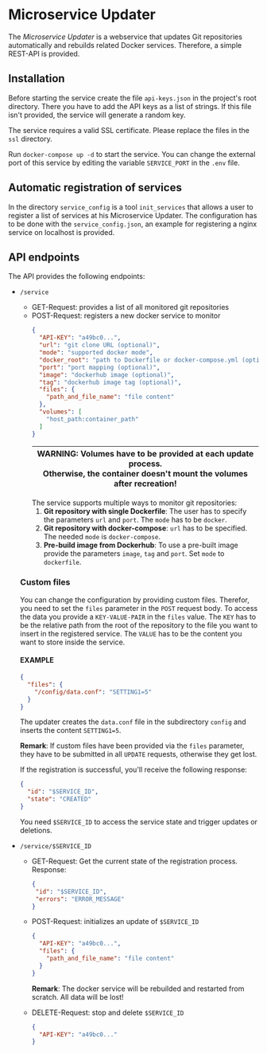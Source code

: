 # Microservice Updater

The *Microservice Updater* is a webservice that updates Git repositories
automatically and rebuilds related Docker services. Therefore, a simple
REST-API is provided.

## Installation
Before starting the service create the file `api-keys.json`
in the project's root directory. There you have to add the API keys as a
list of strings. If this file isn't provided, the service will generate a random key.

The service requires a valid SSL certificate. Please replace the files in
the `ssl` directory.

Run `docker-compose up -d` to start the service. You can change the external
port of this service by editing the variable `SERVICE_PORT` in the `.env`
file.

## Automatic registration of services
In the directory `service_config` is a tool `init_services` that allows
a user to register a list of services at his Microservice Updater. The configuration
has to be done with the `service_config.json`, an example for registering a
nginx service on localhost is provided.

## API endpoints
The API provides the following endpoints:
* `/service`
  * GET-Request: provides a list of all monitored git repositories
  * POST-Request: registers a new docker service to monitor
    ```json
    {
      "API-KEY": "a49bc0...",
      "url": "git clone URL (optional)",
      "mode": "supported docker mode",
      "docker_root": "path to Dockerfile or docker-compose.yml (optional)",
      "port": "port mapping (optional)",
      "image": "dockerhub image (optional)",
      "tag": "dockerhub image tag (optional)",
      "files": {
        "path_and_file_name": "file content"
      },
      "volumes": [
        "host_path:container_path"
      ]
    }
    ```
    | WARNING: Volumes have to be provided at each update process. <br/>Otherwise, the container doesn't mount the volumes after recreation! |
    |----------------------------------------------------------------------------------------------------------------------------------------|
    The service supports multiple ways to monitor git repositories:
    1. **Git repository with single Dockerfile**: The user has to specify the
    parameters `url` and `port`. The `mode` has to be `docker`.
    2. **Git repository with docker-compose**: `url` has to be specified.
    The needed `mode` is `docker-compose`.
    3. **Pre-build image from Dockerhub**: To use a pre-built image provide
    the parameters `image`, `tag` and `port`. Set `mode` to `dockerfile`.
  
  ### Custom files
  You can change the configuration by providing custom files. Therefor, you need to set the `files`
  parameter in the `POST` request body. To access the data you provide a `KEY-VALUE-PAIR` in the `files`
  value. The `KEY` has to be the relative path from the root of the repository to the file you want to
  insert in the registered service. The `VALUE` has to be the content you want to store inside the service.
  
  #### EXAMPLE
  ```json
  {
    "files": {
      "/config/data.conf": "SETTING1=5"
    }
  }
  ```
  The updater creates the `data.conf` file in the subdirectory `config` and inserts the content `SETTING1=5`.
  
  **Remark**: If custom files have been provided via the `files` parameter, they have to be submitted
  in all `UPDATE` requests, otherwise they get lost.
  
  If the registration is successful, you'll receive the following response:
  ```json
  {
    "id": "$SERVICE_ID", 
    "state": "CREATED"
  }
  ```
  You need `$SERVICE_ID` to access the service state and trigger updates or deletions.
* `/service/$SERVICE_ID`
  * GET-Request: Get the current state of the registration process. Response:
    ```json
    {
     "id": "$SERVICE_ID",
     "errors": "ERROR_MESSAGE"
    }
    ```
  * POST-Request: initializes an update of `$SERVICE_ID`
    ```json
    {
      "API-KEY": "a49bc0...",
      "files": {
        "path_and_file_name": "file content"
      }
    }
    ```
    **Remark**: The docker service will be rebuilded and restarted from scratch. All data will be lost!
    
  * DELETE-Request: stop and delete `$SERVICE_ID`
    ```json
    {
      "API-KEY": "a49bc0..."
    }
    ```
